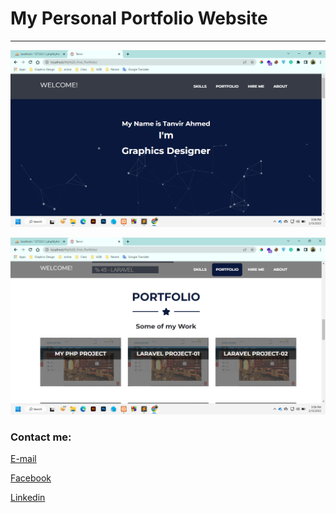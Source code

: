 
# My Personal Portfolio Website
---


<img src="profile.png"
     alt="profile"/>


<img src="profile01.png"
     alt="profile"/>






<!-- all link is here -->


### Contact me:

[E-mail](tanvirpoly@gmail.com)

[Facebook]( https://www.facebook.com/tanvirfbid)

[Linkedin]( https://www.linkedin.com/in/tanvirx/)